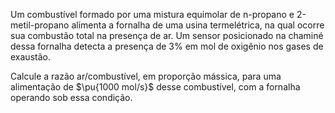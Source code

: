 Um combustível formado por uma mistura equimolar de n-propano e 2-metil-propano alimenta a fornalha de uma usina termelétrica, na qual ocorre sua combustão total na presença de ar. Um sensor posicionado na chaminé dessa fornalha detecta a presença de $3\%$ em mol de oxigênio nos gases de exaustão.

Calcule a razão ar/combustível, em proporção mássica, para uma alimentação de $\pu{1000 mol/s}$ desse combustível, com a fornalha operando sob essa condição.

